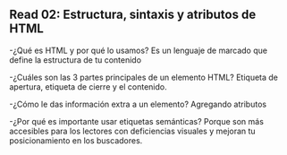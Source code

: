 ## Read 02: Estructura, sintaxis y atributos de HTML
-¿Qué es HTML y por qué lo usamos?
Es un lenguaje de marcado que define la estructura de tu contenido

-¿Cuáles son las 3 partes principales de un elemento HTML?
Etiqueta de apertura, etiqueta de cierre y el contenido.

-¿Cómo le das información extra a un elemento?
Agregando atributos

-¿Por qué es importante usar etiquetas semánticas?
Porque son más accesibles para los lectores con deficiencias visuales y mejoran tu posicionamiento en los buscadores.
